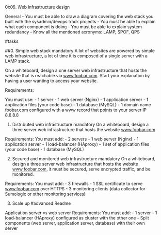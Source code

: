 0x09. Web infrastructure design

General
	- You must be able to draw a diagram covering the web stack you built with the sysadmin/devops track projects
	- You must be able to explain what each component is doing
	- You must be able to explain system redundancy
	- Know all the mentioned acronyms: LAMP, SPOF, QPS

#tasks 

##0. Simple web stack
mandatory
A lot of websites are powered by simple web infrastructure, a lot of time it is composed of a single server with a LAMP stack.

On a whiteboard, design a one server web infrastructure that hosts the website that is reachable via www.foobar.com. Start your explanation by having a user wanting to access your website.

Requirements:

You must use:
	- 1 server
	- 1 web server (Nginx)
	- 1 application server
	- 1 application files (your code base)
	- 1 database (MySQL)
	- 1 domain name foobar.com configured with a www record that points to your server IP 8.8.8.8


1. Distributed web infrastructure
mandatory
On a whiteboard, design a three server web infrastructure that hosts the website www.foobar.com.

Requirements:
You must add:
	- 2 servers
	- 1 web server (Nginx)
	- 1 application server
	- 1 load-balancer (HAproxy)
	- 1 set of application files (your code base)
	- 1 database (MySQL)

2. Secured and monitored web infrastructure
mandatory
On a whiteboard, design a three server web infrastructure that hosts the website www.foobar.com, it must be secured, serve encrypted traffic, and be monitored.

Requirements:
You must add:
	- 3 firewalls
	- 1 SSL certificate to serve www.foobar.com over HTTPS
	- 3 monitoring clients (data collector for Sumologic or other monitoring services)

3. Scale up
#advanced
Readme

Application server vs web server
Requirements:
You must add:
	- 1 server
	- 1 load-balancer (HAproxy) configured as cluster with the other one
	- Split components (web server, application server, database) with their own server
